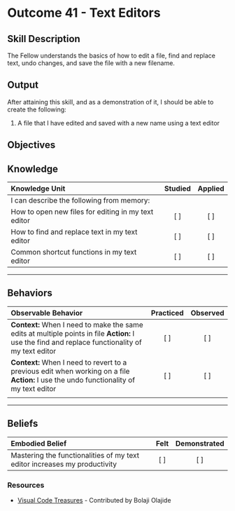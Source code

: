 # Outcome 41 - Text Editors

**Skill Description**
----------
The Fellow understands the basics of how to edit a file, find and replace text, undo changes, and save the file with a new filename.

**Output**
----------
After attaining this skill, and as a demonstration of it, I should be able to create the following:

1. A file that I have edited and saved with a new name using a text editor


**Objectives**
----------
## **Knowledge**


| Knowledge Unit   |      Studied      | Applied |
|:-------------|:------------------:|:--------:|
| I can describe the following from memory: | | |
| How to open new files for editing in my text editor | [ ] | [ ]  |
| How to find and replace text in my text editor | [ ] | [ ]  |
| Common shortcut functions in my text editor | [ ] | [ ]  


----------


## **Behaviors**

| Observable Behavior   |      Practiced      | Observed |
|:-------------|:------------------:|:--------:|
| **Context:** When I need to make the same edits at multiple points in file **Action:** I use the find and replace functionality of my text editor | [ ] | [ ] |
| **Context:** When I need to revert to a previous edit when working on a file **Action:** I use the undo functionality of my text editor | [ ] | [ ] |
| | | |



----------


## **Beliefs**


| Embodied Belief   |      Felt      | Demonstrated |
|:-------------|:------------------:|:--------:|
| Mastering the functionalities of my text editor increases my productivity | [ ] | [ ] |


### Resources

- [Visual Code Treasures](https://medium.com/@0x1AD2/visual-studio-code-treasures-1accae07c60a) - Contributed by Bolaji Olajide

